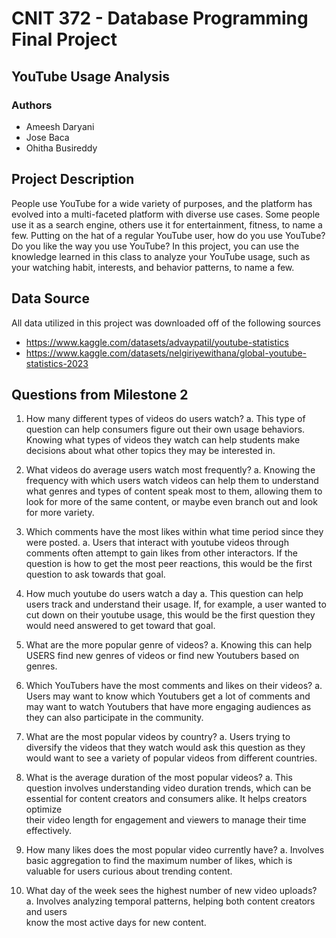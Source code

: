 # CNIT 372 - Database Programming Final Project

## YouTube Usage Analysis

### Authors
- Ameesh Daryani
- Jose Baca
- Ohitha Busireddy

## Project Description

People use YouTube for a wide variety of purposes, and the platform has evolved into a multi-faceted platform with diverse use cases. Some people use it as a search engine, others use it for entertainment, fitness, to name a few. Putting on the hat of a regular YouTube user, how do you use YouTube? Do you like the way you use YouTube? In this project, you can use the knowledge learned in this class to analyze your YouTube usage, such as your watching habit, interests, and behavior patterns, to name a few.

## Data Source

All data utilized in this project was downloaded off of the following sources
- https://www.kaggle.com/datasets/advaypatil/youtube-statistics 
- https://www.kaggle.com/datasets/nelgiriyewithana/global-youtube-statistics-2023

## Questions from Milestone 2


1) How many different types of videos do users watch? 
   a. This type of question can help consumers figure out their own usage behaviors. Knowing what types of videos they watch can help students make decisions about what other topics they may be interested in.
   

2) What videos do average users watch most frequently? 
   a. Knowing the frequency with which users watch videos can help them to understand what genres and types of content speak most to them, allowing them to look for more of the same content, or maybe even branch out and look for more variety.
   
 
3) Which comments have the most likes within what time period since they were posted.
   a. Users that interact with youtube videos through comments often attempt to gain likes from other interactors. If the question is how to get the most peer reactions, this would be the first question to ask towards that goal.
   

4) How much youtube do users watch a day
   a. This question can help users track and understand their usage. If, for example, a user wanted to cut down on 
      their youtube usage, this would be the first question they would need answered to get toward that goal.
   

5) What are the more popular genre of videos?
   a. Knowing this can help USERS find new genres of videos or find new Youtubers based on genres.
   

6) Which YouTubers have the most comments and likes on their videos?
   a. Users may want to know which Youtubers get a lot of comments and may want to watch Youtubers that have more 
      engaging audiences as they can also participate in the community.
   

7) What are the most popular videos by country?
   a. Users trying to diversify the videos that they watch would ask this question as they would want to see a 
      variety of popular videos from different countries.
   

8) What is the average duration of the most popular videos?
   a. This question involves understanding video duration trends, which can be             
      essential for content creators and consumers alike. It helps creators optimize   
      their video length for engagement and viewers to manage their time effectively.


9) How many likes does the most popular video currently have?
   a. Involves basic aggregation to find the maximum number of likes, which is valuable for users curious about 
      trending content.


10) What day of the week sees the highest number of new video uploads?
    a. Involves analyzing temporal patterns, helping both content creators and users              
       know the most active days for new content.



